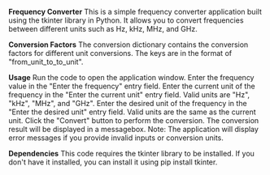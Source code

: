 __Frequency Converter__
This is a simple frequency converter application built using the tkinter library in Python. It allows you to convert frequencies between different units such as Hz, kHz, MHz, and GHz.

__Conversion Factors__
The conversion dictionary contains the conversion factors for different unit conversions. The keys are in the format of "from_unit_to_to_unit".

__Usage__
Run the code to open the application window.
Enter the frequency value in the "Enter the frequency" entry field.
Enter the current unit of the frequency in the "Enter the current unit" entry field. Valid units are "Hz", "kHz", "MHz", and "GHz".
Enter the desired unit of the frequency in the "Enter the desired unit" entry field. Valid units are the same as the current unit.
Click the "Convert" button to perform the conversion.
The conversion result will be displayed in a messagebox.
Note: The application will display error messages if you provide invalid inputs or conversion units.

__Dependencies__
This code requires the tkinter library to be installed. If you don't have it installed, you can install it using pip install tkinter.
